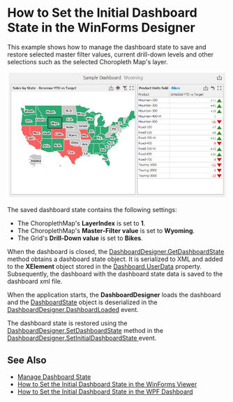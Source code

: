 # How to Set the Initial Dashboard State in the WinForms Designer

This example shows how to manage the dashboard state to save and restore selected master filter values, current drill-down levels and other selections such as the selected Choropleth Map's layer.

![](/image.png)

The saved dashboard state contains the following settings:

- The ChoroplethMap's **LayerIndex** is set to **1**.
- The ChoroplethMap's **Master-Filter value** is set to **Wyoming**.
- The Grid's **Drill-Down value** is set to **Bikes**.

When the dashboard is closed, the [DashboardDesigner.GetDashboardState](https://docs.devexpress.com/Dashboard/DevExpress.DashboardWin.DashboardDesigner.GetDashboardState) method obtains a dashboard state object. It is serialized to XML and added to the **XElement** object stored in the [Dashboard.UserData](https://docs.devexpress.com/Dashboard/DevExpress.DashboardCommon.Dashboard.UserData) property. Subsequently, the dashboard with the dashboard state data is saved to the dashboard xml file.

When the application starts, the **DashboardDesigner** loads the dashboard and the [DashboardState](https://docs.devexpress.com/Dashboard/DevExpress.DashboardCommon.DashboardState) object is deserialized in the [DashboardDesigner.DashboardLoaded](https://docs.devexpress.com/Dashboard/DevExpress.DashboardWin.DashboardDesigner.DashboardLoaded) event.

The dashboard state is restored using the [DashboardDesigner.SetDashboardState](https://docs.devexpress.com/Dashboard/DevExpress.DashboardWin.DashboardDesigner.SetDashboardState(DevExpress.DashboardCommon.DashboardState)) method in the [DashboardDesigner.SetInitialDashboardState ](https://docs.devexpress.com/Dashboard/DevExpress.DashboardWin.DashboardDesigner.SetInitialDashboardState) event.

## See Also

- [Manage Dashboard State](https://docs.devexpress.com/Dashboard/400730/create-the-designer-and-viewer-applications/winforms-designer/manage-dashboard-state)
- [How to Set the Initial Dashboard State in the WinForms Viewer](https://github.com/DevExpress-Examples/winforms-viewer-save-and-apply-dashboard-state)
- [How to Set the Initial Dashboard State in the WPF Dashboard](https://github.com/DevExpress-Examples/wpf-dashboard-how-to-set-initial-dashboard-state)
